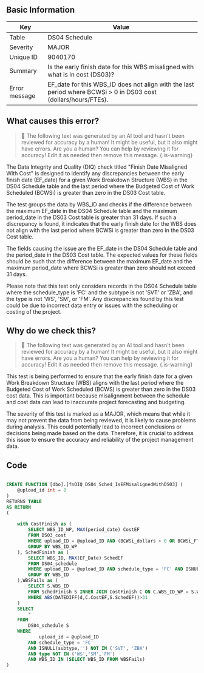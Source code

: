 ## Basic Information
| Key         | Value          |
|-------------|----------------|
| Table       | DS04 Schedule |
| Severity    | MAJOR |
| Unique ID   | 9040170   |
| Summary     | Is the early finish date for this WBS misaligned with what is in cost (DS03)? |
| Error message | EF_date for this WBS_ID does not align with the last period where BCWSi > 0 in DS03 cost (dollars/hours/FTEs). |

## What causes this error?

> :robot: The following text was generated by an AI tool and hasn't been reviewed for accuracy by a human! It might be useful, but it also might have errors. Are you a human? You can help by reviewing it for accuracy! Edit it as needed then remove this message.
{.is-warning}

The Data Integrity and Quality (DIQ) check titled "Finish Date Misaligned With Cost" is designed to identify any discrepancies between the early finish date (EF_date) for a given Work Breakdown Structure (WBS) in the DS04 Schedule table and the last period where the Budgeted Cost of Work Scheduled (BCWSi) is greater than zero in the DS03 Cost table.

The test groups the data by WBS_ID and checks if the difference between the maximum EF_date in the DS04 Schedule table and the maximum period_date in the DS03 Cost table is greater than 31 days. If such a discrepancy is found, it indicates that the early finish date for the WBS does not align with the last period where BCWSi is greater than zero in the DS03 Cost table.

The fields causing the issue are the EF_date in the DS04 Schedule table and the period_date in the DS03 Cost table. The expected values for these fields should be such that the difference between the maximum EF_date and the maximum period_date where BCWSi is greater than zero should not exceed 31 days.

Please note that this test only considers records in the DS04 Schedule table where the schedule_type is 'FC' and the subtype is not 'SVT' or 'ZBA', and the type is not 'WS', 'SM', or 'FM'. Any discrepancies found by this test could be due to incorrect data entry or issues with the scheduling or costing of the project.
## Why do we check this?

> :robot: The following text was generated by an AI tool and hasn't been reviewed for accuracy by a human! It might be useful, but it also might have errors. Are you a human? You can help by reviewing it for accuracy! Edit it as needed then remove this message.
{.is-warning}

This test is being performed to ensure that the early finish date for a given Work Breakdown Structure (WBS) aligns with the last period where the Budgeted Cost of Work Scheduled (BCWS) is greater than zero in the DS03 cost data. This is important because misalignment between the schedule and cost data can lead to inaccurate project forecasting and budgeting.

The severity of this test is marked as a MAJOR, which means that while it may not prevent the data from being reviewed, it is likely to cause problems during analysis. This could potentially lead to incorrect conclusions or decisions being made based on the data. Therefore, it is crucial to address this issue to ensure the accuracy and reliability of the project management data.
## Code

```sql

CREATE FUNCTION [dbo].[fnDIQ_DS04_Sched_IsEFMisalignedWithDS03] (
	@upload_id int = 0
)
RETURNS TABLE
AS RETURN
(
	
	with CostFinish as (
		SELECT WBS_ID_WP, MAX(period_date) CostEF
		FROM DS03_cost
		WHERE upload_ID = @upload_ID AND (BCWSi_dollars > 0 OR BCWSi_FTEs > 0 OR BCWSi_hours > 0)
		GROUP BY WBS_ID_WP
	), SchedFinish as (
		SELECT WBS_ID, MAX(EF_Date) SchedEF
		FROM DS04_schedule 
		WHERE upload_ID = @upload_ID AND schedule_type = 'FC' AND ISNULL(subtype,'') NOT IN ('SVT', 'ZBA') and type NOT IN ('WS','SM','FM') 
		GROUP BY WBS_ID
	),WBSFails as (
		SELECT S.WBS_ID
		FROM SchedFinish S INNER JOIN CostFinish C ON C.WBS_ID_WP = S.WBS_ID
		WHERE ABS(DATEDIFF(d,C.CostEF,S.SchedEF))>31 
	)
	SELECT
		*
	FROM
		DS04_schedule S
	WHERE
			upload_id = @upload_ID
		AND schedule_type = 'FC'
		AND ISNULL(subtype,'') NOT IN ('SVT', 'ZBA') 
		AND type NOT IN ('WS','SM','FM')
		AND WBS_ID IN (SELECT WBS_ID FROM WBSFails)
)
```
